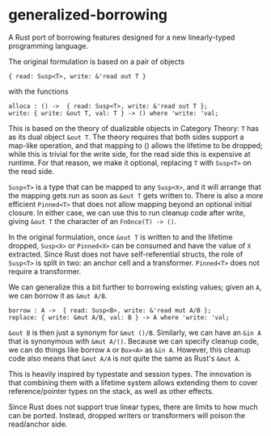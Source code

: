 # generalized-borrowing

A Rust port of borrowing features designed for a new linearly-typed programming language.

The original formulation is based on a pair of objects
```
{ read: Susp<T>, write: &'read out T }
```
with the functions
```
alloca : () ->  { read: Susp<T>, write: &'read out T };
write: { write: &out T, val: T } -> () where 'write: 'val;
```

This is based on the theory of dualizable objects in Category Theory:
`T` has as its dual object `&out T`.
The theory requires that both sides support a map-like operation, and that mapping to ()
allows the lifetime to be dropped;
while this is trivial for the write side, for the read side this is expensive at runtime.
For that reason, we make it optional, replacing `T` with `Susp<T>` on the read side.

`Susp<T>` is a type that can be mapped to any `Susp<X>`, and it will arrange that
the mapping gets run as soon as `&out T` gets written to.
There is also a more efficient `Pinned<T>` that does not allow mapping beyond an optional
initial closure. In either case, we can use this to run cleanup code after write, giving
`&out T` the character of an `FnOnce(T) -> ()`.

In the original formulation, once `&out T` is written to and the lifetime dropped, `Susp<X>`
or `Pinned<X>` can be consumed and have the value of `X` extracted.
Since Rust does not have self-referential structs, the role of `Susp<T>` is split in two: an
anchor cell and a transformer. `Pinned<T>` does not require a transformer.

We can generalize this a bit further to borrowing existing values;
given an `A`, we can borrow it as `&mut A/B`.

```
borrow : A ->  { read: Susp<B>, write: &'read mut A/B };
replace: { write: &mut A/B, val: B } -> A where 'write: 'val;
```

`&out B` is then just a synonym for `&mut ()/B`. Similarly, we can have an `&in A` that is synonymous
with `&mut A/()`.
Because we can specify cleanup code, we can do things like borrow `A` or `Box<A>` as `&in A`.
However, this cleanup code also means that `&mut A/A` is not quite the same as Rust's `&mut A`.

This is heavily inspired by typestate and session types. The innovation is that combining them with a lifetime
system allows extending them to cover reference/pointer types on the stack, as well as other effects.

Since Rust does not support true linear types, there are limits to how much can be ported.
Instead, dropped writers or transformers will poison the read/anchor side.
